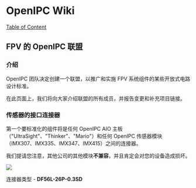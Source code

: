 # OpenIPC Wiki
[Table of Content](../README.zh.md)

FPV 的 OpenIPC 联盟 
------------------------

### 介绍

OpenIPC 团队决定创建一个联盟，以推广和实施 FPV 系统组件的某些开放式电路设计标准。

在此页面上，我们将向大家介绍联盟的所有成员，并报告变更和补充项目链接。


### 传感器的接口连接器

第一个要标准化的组件将是任何 OpenIPC AIO 主板（"UltraSight"、"Thinker"、"Mario"）和任何 OpenIPC 传感器模块（IMX307、IMX335、IMX347、IMX415）之间的连接器。

我们提请您注意，其他公司的其他模块**不兼容**，并且肯定会对您的设备造成损坏。

<p align="left">
  <img src="https://github.com/OpenIPC/wiki/blob/master/images/fpv-openipc-alliance/openipc-alliance-fpv-sensor-pinout.jpg?raw=true"/>
</p>

连接器类型 - **DF56L-26P-0.3SD**

